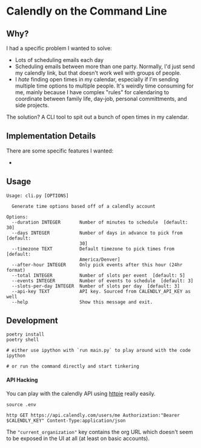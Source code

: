 # Calendly on the Command Line

## Why?

I had a specific problem I wanted to solve:

* Lots of scheduling emails each day
* Scheduling emails between more than one party. Normally, I'd just send my calendly link, but that doesn't work well with groups of people.
* I *hate* finding open times in my calendar, especially if I'm sending multiple time options to multiple people. It's weirdly time consuming for me, mainly because I have complex "rules" for calendaring to coordinate between family life, day-job, personal committments, and side projects.

The solution? A CLI tool to spit out a bunch of open times in my calendar.

## Implementation Details

There are some specific features I wanted:

*

## Usage

```
Usage: cli.py [OPTIONS]

  Generate time options based off of a calendly account

Options:
  --duration INTEGER       Number of minutes to schedule  [default: 30]
  --days INTEGER           Number of days in advance to pick from  [default:
                           30]
  --timezone TEXT          Default timezone to pick times from  [default:
                           America/Denver]
  --after-hour INTEGER     Only pick events after this hour (24hr format)
  --total INTEGER          Number of slots per event  [default: 5]
  --events INTEGER         Number of events to schedule  [default: 3]
  --slots-per-day INTEGER  Number of slots per day  [default: 3]
  --api-key TEXT           API key. Sourced from CALENDLY_API_KEY as well
  --help                   Show this message and exit.
```

## Development

```shell
poetry install
poetry shell

# either use ipython with `run main.py` to play around with the code
ipython

# or run the command directly and start tinkering
```

#### API Hacking

You can play with the calendly API using [httpie](https://httpie.io) really easily.

```shell
source .env

http GET https://api.calendly.com/users/me Authorization:"Bearer $CALENDLY_KEY" Content-Type:application/json
```

The `"current_organization"` key contains the org URL which doesn't seem to be exposed in the UI at all (at least on basic accounts).
